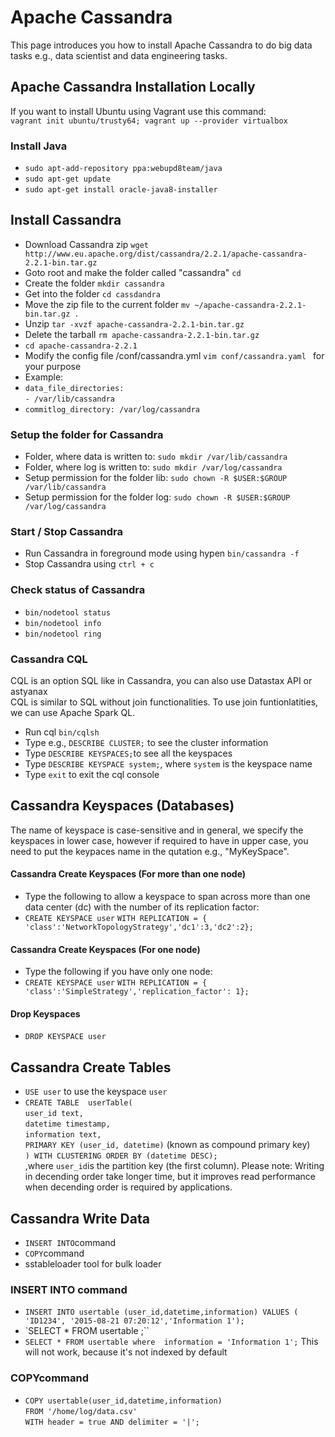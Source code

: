 # Apache Cassandra
 This page introduces you how to install Apache Cassandra 
 to do big data tasks e.g., data scientist and data engineering tasks.
## Apache Cassandra Installation Locally
If you want to install Ubuntu using Vagrant use this command: <br>
`vagrant init ubuntu/trusty64; vagrant up --provider virtualbox`

### Install Java
- `sudo apt-add-repository ppa:webupd8team/java`
- `sudo apt-get update`
- `sudo apt-get install oracle-java8-installer`

## Install Cassandra
- Download Cassandra zip `wget http://www.eu.apache.org/dist/cassandra/2.2.1/apache-cassandra-2.2.1-bin.tar.gz`
- Goto root and make the folder called "cassandra"  `cd `
- Create the folder `mkdir cassandra `
- Get into the folder `cd cassdandra`
- Move the zip file to the current folder `mv ~/apache-cassandra-2.2.1-bin.tar.gz .`
- Unzip `tar -xvzf apache-cassandra-2.2.1-bin.tar.gz`
- Delete the tarball `rm apache-cassandra-2.2.1-bin.tar.gz`
- `cd apache-cassandra-2.2.1`
- Modify the config file /conf/cassandra.yml  `vim conf/cassandra.yaml ` for your purpose
- Example: 
- `data_file_directories:` <br>
    `- /var/lib/cassandra`
- `commitlog_directory: /var/log/cassandra`
  
### Setup the folder for Cassandra
- Folder, where data is written to: `sudo mkdir /var/lib/cassandra`
- Folder, where log is written to:  `sudo mkdir /var/log/cassandra`
- Setup permission for the folder lib: `sudo chown -R $USER:$GROUP /var/lib/cassandra`
- Setup permission for the folder log: `sudo chown -R $USER:$GROUP /var/log/cassandra`

### Start / Stop Cassandra
- Run Cassandra in foreground mode using hypen   `bin/cassandra -f `
- Stop Cassandra using `ctrl + c `

### Check status of Cassandra
 - `bin/nodetool status`
 - `bin/nodetool info`
 - `bin/nodetool ring`
 
### Cassandra CQL
CQL is an option SQL like in Cassandra, you can also use Datastax API or astyanax <br>
CQL is similar to SQL  without join functionalities. To use join funtionlatities, 
we can use Apache Spark QL. 
 - Run cql  `bin/cqlsh`
 - Type e.g.,  `DESCRIBE CLUSTER;` to  see the cluster information
 - Type `DESCRIBE KEYSPACES;`to see all the keyspaces
 - Type `DESCRIBE KEYSPACE system;`, where `system` is the keyspace name
 - Type `exit` to exit the cql console

## Cassandra Keyspaces (Databases)
The name of keyspace is case-sensitive and in general, we specify the keyspaces in lower case, however if required to have in upper case, you need to put the keypaces name in the qutation e.g., "MyKeySpace".
#### Cassandra Create Keyspaces (For more than one node)
 - Type the following to allow a keyspace to span across more than one data center (dc) with the number of its replication factor:
 - `CREATE KEYSPACE user`
   `WITH REPLICATION = { 'class':'NetworkTopologyStrategy','dc1':3,'dc2':2};`

#### Cassandra Create Keyspaces (For one node)
 - Type the following  if you have only one node:
 - `CREATE KEYSPACE user`
   `WITH REPLICATION = { 'class':'SimpleStrategy','replication_factor': 1};`

#### Drop Keyspaces
 - `DROP KEYSPACE user`
 
## Cassandra Create  Tables 
 - `USE user` to use the keyspace `user`
 - `CREATE TABLE  userTable(`<br>
`user_id text,`<br>
`datetime timestamp,`<br>
`information text,`<br>
`PRIMARY KEY (user_id, datetime)`  (known as compound primary key) <br>
`) WITH CLUSTERING ORDER BY (datetime DESC);`<br>
,where `user_id`is the partition key (the first column). 
Please note: Writing in decending order take longer time, but it improves read performance when decending order is required by applications.

## Cassandra  Write Data
 - `INSERT INTO`command
 - `COPY`command
 - sstableloader tool for bulk loader

### INSERT INTO command
 - `INSERT INTO usertable (user_id,datetime,information) VALUES ( 'ID1234', '2015-08-21 07:20:12','Information 1');`
 - `SELECT * FROM usertable ;``
 - `SELECT * FROM usertable where  information = 'Information 1';` This will not work, because it's not indexed by default
### COPYcommand
 - `COPY usertable(user_id,datetime,information)`<br>
`FROM '/home/log/data.csv' `<br>
`WITH header = true AND delimiter = '|'; `


